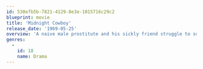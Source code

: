 ```yaml
---
id: 530efb5b-7821-4129-8e3e-1015716c29c2
blueprint: movie
title: 'Midnight Cowboy'
release_date: '1969-05-25'
overview: 'A naive male prostitute and his sickly friend struggle to survive on the streets of New York City.'
genres:
  -
    id: 18
    name: Drama
---
```

